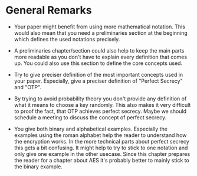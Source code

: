 General Remarks
===============


* Your paper might benefit from using more mathematical notation. This would
	also mean that you need a preliminaries section at the beginning which
	defines the used notations precisely.

* A preliminaries chapter/section could also help to keep the main parts more
  readable as you don't have to explain every definition that comes up. You
  could also use this section to define the core concepts used. 

* Try to give preciser definition of the most important concepts used in your
	paper. Especially, give a preciser definition of "Perfect Secrecy" and
	"OTP".

* By trying to avoid probability theory you don't provide any definition of what
    it means to choose a key randomly. This also makes it very difficult to
    proof the fact, that OTP achieves perfect secrecy. Maybe we should schedule
    a meeting to discuss the concept of perfect secrecy.

* You give both binary and alphabetical examples. Especially the examples using
  the roman alphabet help the reader to understand how the encryption works. In
  the more technical parts about perfect secrecy this gets a bit confusing. It
  might help to try to stick to one notation and only give one example in the
  other usecase. Since this chapter prepares the reader for a chapter about AES
  it's probably better to mainly stick to the binary example.

